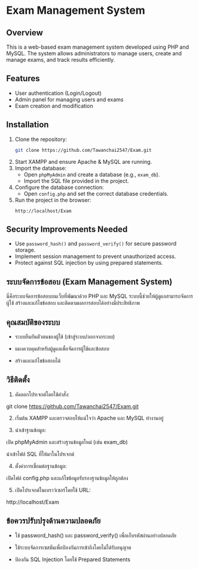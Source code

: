 # Exam Management System

## Overview
This is a web-based exam management system developed using PHP and MySQL. The system allows administrators to manage users, create and manage exams, and track results efficiently.

## Features
- User authentication (Login/Logout)
- Admin panel for managing users and exams
- Exam creation and modification

## Installation
1. Clone the repository:
   ```sh
   git clone https://github.com/Tawanchai2547/Exam.git
   ```
2. Start XAMPP and ensure Apache & MySQL are running.
3. Import the database:
   - Open `phpMyAdmin` and create a database (e.g., `exam_db`).
   - Import the SQL file provided in the project.
4. Configure the database connection:
   - Open `config.php` and set the correct database credentials.
5. Run the project in the browser:
   ```
   http://localhost/Exam
   ```

## Security Improvements Needed
- Use `password_hash()` and `password_verify()` for secure password storage.
- Implement session management to prevent unauthorized access.
- Protect against SQL injection by using prepared statements.












## ระบบจัดการข้อสอบ (Exam Management System)


นี่คือระบบจัดการข้อสอบบนเว็บที่พัฒนาด้วย PHP และ MySQL ระบบนี้ช่วยให้ผู้ดูแลสามารถจัดการผู้ใช้ สร้างและแก้ไขข้อสอบ และติดตามผลการสอบได้อย่างมีประสิทธิภาพ

## คุณสมบัติของระบบ

- ระบบยืนยันตัวตนของผู้ใช้ (เข้าสู่ระบบ/ออกจากระบบ)

- แผงควบคุมสำหรับผู้ดูแลเพื่อจัดการผู้ใช้และข้อสอบ

- สร้างและแก้ไขข้อสอบได้


## วิธีติดตั้ง

1. คัดลอกโปรเจกต์โดยใช้คำสั่ง:

git clone https://github.com/Tawanchai2547/Exam.git

2. เริ่มต้น XAMPP และตรวจสอบให้แน่ใจว่า Apache และ MySQL ทำงานอยู่

3. นำเข้าฐานข้อมูล:

เปิด phpMyAdmin และสร้างฐานข้อมูลใหม่ (เช่น exam_db)

นำเข้าไฟล์ SQL ที่ให้มาในโปรเจกต์

4. ตั้งค่าการเชื่อมต่อฐานข้อมูล:

เปิดไฟล์ config.php และแก้ไขข้อมูลรับรองฐานข้อมูลให้ถูกต้อง

5. เปิดโปรเจกต์ในเบราว์เซอร์โดยใช้ URL:

http://localhost/Exam

## ข้อควรปรับปรุงด้านความปลอดภัย

- ใช้ password_hash() และ password_verify() เพื่อเก็บรหัสผ่านอย่างปลอดภัย

- ใช้ระบบจัดการเซสชันเพื่อป้องกันการเข้าถึงโดยไม่ได้รับอนุญาต

- ป้องกัน SQL Injection โดยใช้ Prepared Statements



